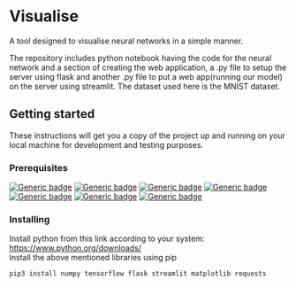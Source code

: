 # Visualise

A tool designed to visualise neural networks in a simple manner.

The repository includes python notebook having the code for the neural network and a section of creating the web application, a .py file to setup the server using flask and another .py file to put a web app(running our model) on the server using streamlit. The dataset used here is the MNIST dataset. 

## Getting started
These instructions will get you a copy of the project up and running on your local machine for development and testing purposes.

### Prerequisites
[![Generic badge](https://img.shields.io/badge/python-blue.svg)](https://www.python.org/)
[![Generic badge](https://img.shields.io/badge/numpy-red.svg)](https://numpy.org)
[![Generic badge](https://img.shields.io/badge/tensorflow-purple.svg)](https://www.tensorflow.org)
[![Generic badge](https://img.shields.io/badge/flask-yellow.svg)](https://flask.palletsprojects.com/en/1.1.x/)
[![Generic badge](https://img.shields.io/badge/streamlit-black.svg)](https://streamlit.io)
[![Generic badge](https://img.shields.io/badge/matplotlib-green.svg)](https://matplotlib.org)
[![Generic badge](https://img.shields.io/badge/requests-green.svg)](https://pypi.org/project/requests/)

### Installing
Install python from this link according to your system: 
https://www.python.org/downloads/  
Install the above mentioned libraries using pip
```
pip3 install numpy tensorflow flask streamlit matplotlib requests

```


